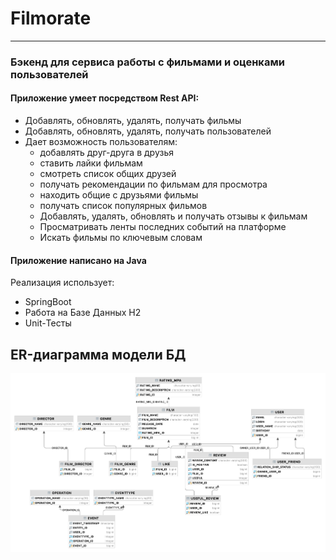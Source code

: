 #  Filmorate

---
### Бэкенд для сервиса работы с фильмами и оценками пользователей

#### Приложение умеет посредством Rest API:

* Добавлять, обновлять, удалять, получать фильмы
* Добавлять, обновлять, удалять, получать пользователей
* Дает возможность пользователям:
    * добавлять друг-друга в друзья
    * ставить лайки фильмам
    * смотреть список общих друзей
    * получать рекомендации по фильмам для просмотра
    * находить общие с друзьями фильмы
    * получать список популярных фильмов
    * Добавлять, удалять, обновлять и получать отзывы к фильмам
    * Просматривать ленты последних событий на платформе
    * Искать фильмы по ключевым словам


#### Приложение написано на Java
Реализация использует:

* SpringBoot
* Работа на Базе Данных H2
* Unit-Тесты

## ER-диаграмма модели БД
![ER-диаграмма модели БД](./src/main/sql/er_diagram.png)
